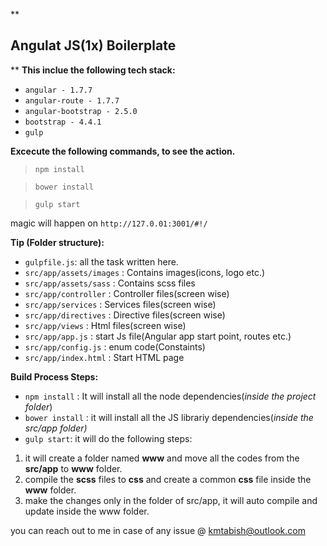 **

## Angulat JS(1x) Boilerplate

**
**This inclue the following tech stack:**

 - `angular - 1.7.7`
 - `angular-route - 1.7.7`
 - `angular-bootstrap - 2.5.0`
 - `bootstrap - 4.4.1`
 - `gulp`

**Excecute the following commands, to see the action.**

> `npm install` 

> `bower install`

> `gulp start`

magic will happen on `http://127.0.01:3001/#!/`

**Tip (Folder structure):**
- `gulpfile.js`: all the task written here.
- `src/app/assets/images` : Contains images(icons, logo etc.)
- `src/app/assets/sass` : Contains scss files
- `src/app/controller` : Controller files(screen wise)
- `src/app/services` : Services files(screen wise)
- `src/app/directives` : Directive files(screen wise)
- `src/app/views` : Html files(screen wise)
- `src/app/app.js` : start Js file(Angular app start point, routes etc.)
- `src/app/config.js` : enum code(Constaints)
- `src/app/index.html` : Start HTML page

**Build Process Steps:**
- `npm install` : It will install all the node dependencies(*inside the project folder*)
- `bower install` : it will install all the JS librariy dependencies(*inside the src/app folder)*
- `gulp start`: it will do the following steps: 
 1. it will create a folder named **www** and move all the codes from the **src/app** to **www** folder.
 2. compile the **scss** files to **css** and create a common **css** file inside the **www** folder.
 3. make the changes only in the folder of src/app, it will auto compile and update inside the www folder.

you can reach out to me in case of any issue @ kmtabish@outlook.com